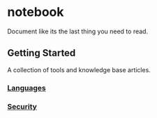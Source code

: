 # notebook
Document like its the last thing you need to read.

## Getting Started
A collection of tools and knowledge base articles.

### [Languages](languages/README.md)
### [Security](security/README.md)